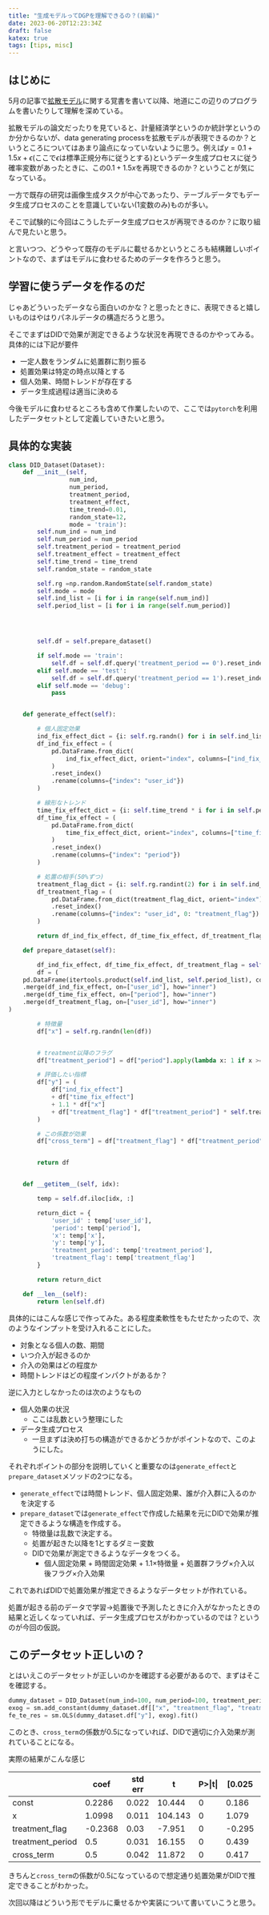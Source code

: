 ```yaml
---
title: "生成モデルってDGPを理解できるの？(前編)"
date: 2023-06-20T12:23:34Z
draft: false
katex: true
tags: [tips, misc]
---
```



## はじめに

5月の記事で[拡散モデル](https://tokuma09.github.io/blog/20230502/)に関する覚書を書いて以降、地道にこの辺りのプログラムを書いたりして理解を深めている。



拡散モデルの論文だったりを見ていると、計量経済学というのか統計学というのか分からないが、data generating processを拡散モデルが表現できるのか？というところについてはあまり論点になっていないように思う。例えば$y=0.1 + 1.5x + \epsilon$(ここで$\epsilon$は標準正規分布に従うとする)というデータ生成プロセスに従う確率変数があったときに、この$0.1+1.5x$を再現できるのか？ということが気になっている。　

一方で既存の研究は画像生成タスクが中心であったり、テーブルデータでもデータ生成プロセスのことを意識していない(1変数のみ)ものが多い。


そこで試験的に今回はこうしたデータ生成プロセスが再現できるのか？に取り組んで見たいと思う。

と言いつつ、どうやって既存のモデルに載せるかというところも結構難しいポイントなので、まずはモデルに食わせるためのデータを作ろうと思う。


## 学習に使うデータを作るのだ


じゃあどういったデータなら面白いのかな？と思ったときに、表現できると嬉しいものはやはりパネルデータの構造だろうと思う。

そこでまずはDIDで効果が測定できるような状況を再現できるのかやってみる。
具体的には下記が要件
- 一定人数をランダムに処置群に割り振る
- 処置効果は特定の時点以降とする
- 個人効果、時間トレンドが存在する
- データ生成過程は適当に決める


今後モデルに食わせるところも含めて作業したいので、ここでは`pytorch`を利用したデータセットとして定義していきたいと思う。

## 具体的な実装

```python
class DID_Dataset(Dataset):
    def __init__(self,
                 num_ind,
                 num_period,
                 treatment_period,
                 treatment_effect,
                 time_trend=0.01,
                 random_state=12,
                 mode = 'train'):
        self.num_ind = num_ind
        self.num_period = num_period
        self.treatment_period = treatment_period
        self.treatment_effect = treatment_effect
        self.time_trend = time_trend
        self.random_state = random_state

        self.rg =np.random.RandomState(self.random_state)
        self.mode = mode
        self.ind_list = [i for i in range(self.num_ind)]
        self.period_list = [i for i in range(self.num_period)]




        self.df = self.prepare_dataset()

        if self.mode == 'train':
            self.df = self.df.query('treatment_period == 0').reset_index(drop=True)
        elif self.mode == 'test':
            self.df = self.df.query('treatment_period == 1').reset_index(drop=True)
        elif self.mode == 'debug':
            pass


    def generate_effect(self):

        # 個人固定効果
        ind_fix_effect_dict = {i: self.rg.randn() for i in self.ind_list}
        df_ind_fix_effect = (
            pd.DataFrame.from_dict(
                ind_fix_effect_dict, orient="index", columns=["ind_fix_effect"]
            )
            .reset_index()
            .rename(columns={"index": "user_id"})
        )

        # 線形なトレンド
        time_fix_effect_dict = {i: self.time_trend * i for i in self.period_list}
        df_time_fix_effect = (
            pd.DataFrame.from_dict(
                time_fix_effect_dict, orient="index", columns=["time_fix_effect"]
            )
            .reset_index()
            .rename(columns={"index": "period"})
        )

        # 処置の相手(50%ずつ)
        treatment_flag_dict = {i: self.rg.randint(2) for i in self.ind_list}
        df_treatment_flag = (
            pd.DataFrame.from_dict(treatment_flag_dict, orient="index")
            .reset_index()
            .rename(columns={"index": "user_id", 0: "treatment_flag"})
        )

        return df_ind_fix_effect, df_time_fix_effect, df_treatment_flag

    def prepare_dataset(self):

        df_ind_fix_effect, df_time_fix_effect, df_treatment_flag = self.generate_effect()
        df = (
    pd.DataFrame(itertools.product(self.ind_list, self.period_list), columns=["user_id", "period"])
    .merge(df_ind_fix_effect, on=["user_id"], how="inner")
    .merge(df_time_fix_effect, on=["period"], how="inner")
    .merge(df_treatment_flag, on=["user_id"], how="inner")
)

        # 特徴量
        df["x"] = self.rg.randn(len(df))


        # treatment以降のフラグ
        df["treatment_period"] = df["period"].apply(lambda x: 1 if x >= self.treatment_period else 0)

        # 評価したい指標
        df["y"] = (
            df["ind_fix_effect"]
            + df["time_fix_effect"]
            + 1.1 * df["x"]
            + df["treatment_flag"] * df["treatment_period"] * self.treatment_effect
        )

        # この係数が効果
        df["cross_term"] = df["treatment_flag"] * df["treatment_period"]


        return df


    def __getitem__(self, idx):

        temp = self.df.iloc[idx, :]

        return_dict = {
            'user_id' : temp['user_id'],
            'period': temp['period'],
            'x': temp['x'],
            'y': temp['y'],
            'treatment_period': temp['treatment_period'],
            'treatment_flag': temp['treatment_flag']
        }

        return return_dict

    def __len__(self):
        return len(self.df)
```

具体的にはこんな感じで作ってみた。ある程度柔軟性をもたせたかったので、次のようなインプットを受け入れることにした。
- 対象となる個人の数、期間
- いつ介入が起きるのか
- 介入の効果はどの程度か
- 時間トレンドはどの程度インパクトがあるか？

逆に入力としなかったのは次のようなもの
- 個人効果の状況
  - ここは乱数という整理にした
- データ生成プロセス
  - 一旦まずは決め打ちの構造ができるかどうかがポイントなので、このようにした。


それぞれポイントの部分を説明していくと重要なのは`generate_effect`と`prepare_dataset`メソッドの2つになる。
- `generate_effect`では時間トレンド、個人固定効果、誰が介入群に入るのかを決定する
- `prepare_dataset`では`generate_effect`で作成した結果を元にDIDで効果が推定できるような構造を作成する。
  - 特徴量は乱数で決定する。
  - 処置が起きた以降を1とするダミー変数
  - DIDで効果が測定できるようなデータをつくる。
    - 個人固定効果 + 時間固定効果 + 1.1×特徴量 + 処置群フラグ×介入以後フラグ×介入効果

これであればDIDで処置効果が推定できるようなデータセットが作れている。

処置が起きる前のデータで学習→処置後で予測したときに介入がなかったときの結果と近しくなっていれば、データ生成プロセスがわかっているのでは？というのが今回の仮説。


## このデータセット正しいの？

とはいえこのデータセットが正しいのかを確認する必要があるので、まずはそこを確認する。

```python
dummy_dataset = DID_Dataset(num_ind=100, num_period=100, treatment_period=50, treatment_effect=0.5, mode= 'debug')
exog = sm.add_constant(dummy_dataset.df[["x", "treatment_flag", "treatment_period", "cross_term"]])
fe_te_res = sm.OLS(dummy_dataset.df["y"], exog).fit()
```
このとき、`cross_term`の係数が0.5になっていれば、DIDで適切に介入効果が測れていることになる。

実際の結果がこんな感じ

|                  | coef    | std err | t       | P>\|t\| | [0.025 | 0.975] |
|------------------|---------|---------|---------|---------|--------|--------|
| const            | 0.2286  | 0.022   | 10.444  | 0       | 0.186  | 0.271  |
| x                | 1.0998  | 0.011   | 104.143 | 0       | 1.079  | 1.121  |
| treatment_flag   | -0.2368 | 0.03    | -7.951  | 0       | -0.295 | -0.178 |
| treatment_period | 0.5     | 0.031   | 16.155  | 0       | 0.439  | 0.561  |
| cross_term       | 0.5     | 0.042   | 11.872  | 0       | 0.417  | 0.583  |

きちんと`cross_term`の係数が0.5になっているので想定通り処置効果がDIDで推定できることがわかった。


次回以降はどういう形でモデルに乗せるかや実装について書いていこうと思う。


